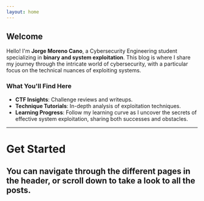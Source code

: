 ```yaml
---
layout: home
---
```


## Welcome

Hello! I'm **Jorge Moreno Cano**, a Cybersecurity Engineering student specializing in **binary and system exploitation**. This blog is where I share my journey through the intricate world of cybersecurity, with a particular focus on the technical nuances of exploiting systems.

### What You'll Find Here

- **CTF Insights**: Challenge reviews and writeups.
- **Technique Tutorials**: In-depth analysis of exploitation techniques.
- **Learning Progress**: Follow my learning curve as I uncover the secrets of effective system exploitation, sharing both successes and obstacles.

---
# Get Started
## You can navigate through the different pages in the header, or scroll down to take a look to all the posts.